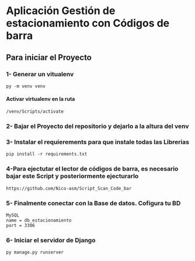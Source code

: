 # Aplicación Gestión de estacionamiento con Códigos de barra

## Para iniciar el Proyecto
### 1- Generar un vitualenv
``` 
py -m venv venv
 ```
#### Activar  virtualenv en la ruta
    /venv/Scripts/activate

### 2- Bajar el Proyecto del repositorio y dejarlo a la altura del venv

### 3- Instalar el requierements para que instale todas las Librerias
``` 
pip install -r requirements.txt
 ```

### 4-Para ejectutar el lector de códigos de barra, es necesario bajar este Script y posteriormente ejecturarlo
    https://github.com/Nico-asm/Script_Scan_Code_bar

### 5- Finalmente conectar con la Base de datos. Cofigura tu BD
    MySQL
    name = db_estacionamiento
    port = 3306

### 6- Iniciar el servidor de Django
``` 
py manage.py runserver
 ```